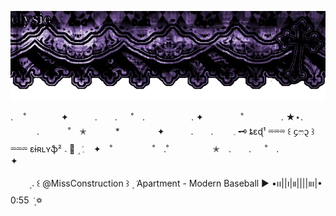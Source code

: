 ![image alt](https://github.com/Mequott/Mequott/blob/7ee0a23afa0af92c68d998f4696542dff3ace9a1/Untitled1812_20250930214404.png) 

. ㅤ˚　　　　✦　　　.　　. 　 ˚　.　　　　　 . ✦　　　 　˚　　　　 . ★⋆.
　　　.   　　˚　✭　 　　*　　 　　✦　　　.　　.　　                         𓈒    🗝    ȶɛɖ¹ ⏔⏔⏔ ꒰ ᧔ෆ᧓ ꒱ ⏔⏔⏔ ɛɨʀʟʏֆ²    𝅄     🪻     ۪   ݁   𓈒　✦　˚ 　　　　 ˚　.˚　　　　　✭　.　　. 　 ˚　.　　　　 　　 　　　　 ✦ 


ㅤㅤ ۪      𝅄     ꒰  @MissConstruction  ꒱    ۪   ݁  Apartment - Modern Baseball ▶︎ •၊၊||၊|။||||။‌‌‌‌‌၊|• 0:55    ݁   ۪    ꥟ 
